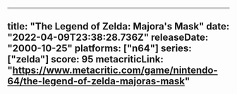 
---
title: "The Legend of Zelda: Majora's Mask"
date: "2022-04-09T23:38:28.736Z"
releaseDate: "2000-10-25"
platforms: ["n64"]
series: ["zelda"]
score: 95
metacriticLink: "https://www.metacritic.com/game/nintendo-64/the-legend-of-zelda-majoras-mask"
---
